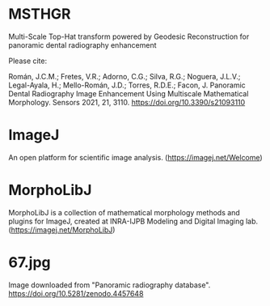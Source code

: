# MSTHGR
Multi-Scale Top-Hat transform powered by Geodesic Reconstruction for panoramic dental radiography enhancement

Please cite:

Román, J.C.M.; Fretes, V.R.; Adorno, C.G.; Silva, R.G.; Noguera, J.L.V.; Legal-Ayala, H.; Mello-Román, J.D.; Torres, R.D.E.; Facon, J. Panoramic Dental Radiography Image Enhancement Using Multiscale Mathematical Morphology. Sensors 2021, 21, 3110. https://doi.org/10.3390/s21093110

# ImageJ
An open platform for scientific image analysis. (https://imagej.net/Welcome)

# MorphoLibJ
MorphoLibJ is a collection of mathematical morphology methods and plugins for ImageJ, created at INRA-IJPB Modeling and Digital Imaging lab. (https://imagej.net/MorphoLibJ)

# 67.jpg
Image downloaded from "Panoramic radiography database". https://doi.org/10.5281/zenodo.4457648
